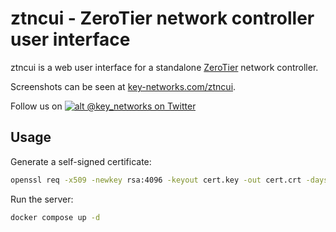 # ztncui - ZeroTier network controller user interface

ztncui is a web user interface for a standalone [ZeroTier](https://zerotier.com) network controller.

Screenshots can be seen at [key-networks.com/ztncui](https://key-networks.com/ztncui).

Follow us on [![alt @key_networks on Twitter](https://i.imgur.com/wWzX9uB.png)](https://twitter.com/key_networks)

## Usage

Generate a self-signed certificate:

```bash
openssl req -x509 -newkey rsa:4096 -keyout cert.key -out cert.crt -days 365 -nodes -subj "/C=CN"
```

Run the server:

```bash
docker compose up -d
```